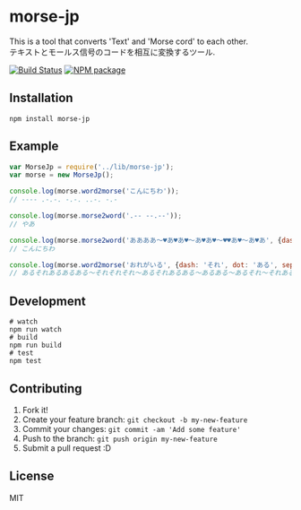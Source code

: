 # morse-jp

This is a tool that converts 'Text' and 'Morse cord' to each other.  
テキストとモールス信号のコードを相互に変換するツール.

[![Build Status][travis-image]][travis-url]
[![NPM package][npm-image]][npm-url]

## Installation

```
npm install morse-jp
```

## Example

```js
var MorseJp = require('../lib/morse-jp');
var morse = new MorseJp();

console.log(morse.word2morse('こんにちわ'));
// ---- .-.-. -.-. ..-. -.-

console.log(morse.morse2word('.-- --.--'));
// やあ

console.log(morse.morse2word('ああああ〜♥あ♥あ♥〜あ♥あ♥〜♥♥あ♥〜あ♥あ', {dash: 'あ', dot: '♥', separate: '〜'}));
// こんにちわ

console.log(morse.word2morse('おれがいる', {dash: 'それ', dot: 'ある', separate: '〜'}));
// あるそれあるあるある〜それそれそれ〜あるそれあるある〜あるある〜あるそれ〜それあるそれそれある
```

## Development

```
# watch
npm run watch
# build
npm run build
# test
npm test
```

## Contributing

1. Fork it!
2. Create your feature branch: `git checkout -b my-new-feature`
3. Commit your changes: `git commit -am 'Add some feature'`
4. Push to the branch: `git push origin my-new-feature`
5. Submit a pull request :D

## License
MIT

[travis-image]: https://travis-ci.org/akameco/morse-jp.svg
[travis-url]: https://travis-ci.org/akameco/morse-jp
[npm-url]: https://www.npmjs.com/package/morse-jp
[npm-image]: https://badge.fury.io/js/morse-jp.svg
